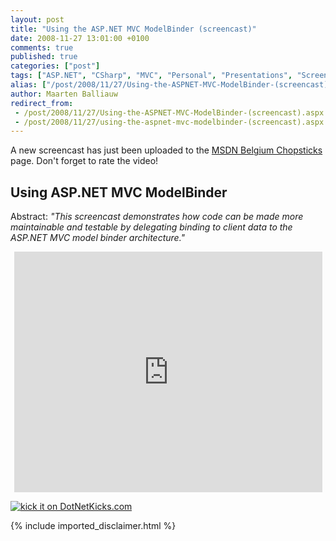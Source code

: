 ```yaml
---
layout: post
title: "Using the ASP.NET MVC ModelBinder (screencast)"
date: 2008-11-27 13:01:00 +0100
comments: true
published: true
categories: ["post"]
tags: ["ASP.NET", "CSharp", "MVC", "Personal", "Presentations", "Screencasts"]
alias: ["/post/2008/11/27/Using-the-ASPNET-MVC-ModelBinder-(screencast).aspx", "/post/2008/11/27/using-the-aspnet-mvc-modelbinder-(screencast).aspx"]
author: Maarten Balliauw
redirect_from:
 - /post/2008/11/27/Using-the-ASPNET-MVC-ModelBinder-(screencast).aspx
 - /post/2008/11/27/using-the-aspnet-mvc-modelbinder-(screencast).aspx
---
```

<p>
A new screencast has just been uploaded to the <a href="http://www.microsoft.com/belux/MSDN/nl/chopsticks/default.aspx" target="_blank">MSDN Belgium Chopsticks</a> page. Don&#39;t forget to rate the video! 
</p>
<h2>Using ASP.NET MVC ModelBinder</h2>
<p>
Abstract: <em>&quot;This screencast demonstrates how code can be made more maintainable and testable by delegating binding to client data to the ASP.NET MVC model binder architecture.&quot;</em> 
</p>
<p style="text-align: center">
<iframe src="http://www.microsoft.com/belux/msdn/nl/chopsticks/player.aspx?id=798&amp;e=1" width="493" height="385" frameborder="0"></iframe>
</p>
<p>
<a href="http://www.dotnetkicks.com/kick/?url=/post/2008/11/27/Using-the-ASPNET-MVC-ModelBinder-(screencast).aspx&amp;title=Using the ASP.NET MVC ModelBinder (screencast)">
                    <img src="http://www.dotnetkicks.com/Services/Images/KickItImageGenerator.ashx?url=/post/2008/11/27/Using-the-ASPNET-MVC-ModelBinder-(screencast).aspx" border="0" alt="kick it on DotNetKicks.com" />
                  </a> 
</p>

{% include imported_disclaimer.html %}
